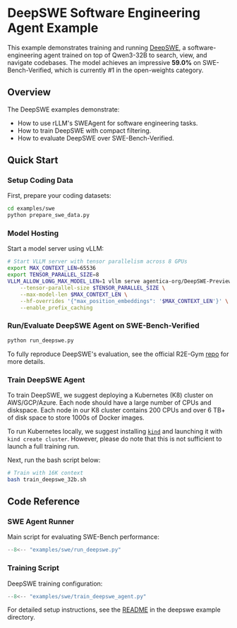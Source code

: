 # DeepSWE Software Engineering Agent Example

This example demonstrates training and running [DeepSWE](https://pretty-radio-b75.notion.site/DeepSWE-Training-a-Fully-Open-sourced-State-of-the-Art[%E2%80%A6]-by-Scaling-RL-22281902c1468193aabbe9a8c59bbe33), a software-engineering agent trained on top of Qwen3-32B to search, view, and navigate codebases. The model achieves an impressive **59.0%** on SWE-Bench-Verified, which is currently #1 in the open-weights category.

## Overview

The DeepSWE examples demonstrate:

- How to use rLLM's SWEAgent for software engineering tasks.
- How to train DeepSWE with compact filtering.
- How to evaluate DeepSWE over SWE-Bench-Verified.

## Quick Start

### Setup Coding Data

First, prepare your coding datasets:

```bash
cd examples/swe
python prepare_swe_data.py
```

### Model Hosting

Start a model server using vLLM:

```bash
# Start VLLM server with tensor parallelism across 8 GPUs
export MAX_CONTEXT_LEN=65536
export TENSOR_PARALLEL_SIZE=8
VLLM_ALLOW_LONG_MAX_MODEL_LEN=1 vllm serve agentica-org/DeepSWE-Preview \
    --tensor-parallel-size $TENSOR_PARALLEL_SIZE \
    --max-model-len $MAX_CONTEXT_LEN \
    --hf-overrides '{"max_position_embeddings": '$MAX_CONTEXT_LEN'}' \
    --enable_prefix_caching
```

### Run/Evaluate DeepSWE Agent on SWE-Bench-Verified

```bash
python run_deepswe.py
```

To fully reproduce DeepSWE's evaluation, see the official R2E-Gym [repo](https://github.com/agentica-project/R2E-Gym/tree/master/reproduction) for more details.

### Train DeepSWE Agent

To train DeepSWE, we suggest deploying a Kubernetes (K8) cluster on AWS/GCP/Azure. Each node should have a large number of CPUs and diskspace. Each node in our K8 cluster contains 200 CPUs and over 6 TB+ of disk space to store 1000s of Docker images.

To run Kubernetes locally, we suggest installing [`kind`](https://kind.sigs.k8s.io/) and launching it with `kind create cluster`. However, please do note that this is not sufficient to launch a full training run.

Next, run the bash script below:

```bash
# Train with 16K context
bash train_deepswe_32b.sh
```

## Code Reference

### SWE Agent Runner

Main script for evaluating SWE-Bench performance:

```python title="examples/deepcoder/run_deepswe.py"
--8<-- "examples/swe/run_deepswe.py"
```

### Training Script

DeepSWE training configuration:

```python title="examples/deepcoder/train_deepswe_agent.py"
--8<-- "examples/swe/train_deepswe_agent.py"
```

For detailed setup instructions, see the [README](https://github.com/rllm-org/rllm/blob/main/examples/swe/README.md) in the deepswe example directory.
